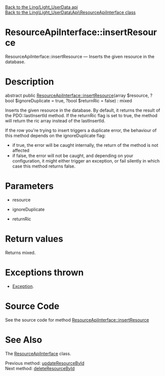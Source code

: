 [Back to the Ling/Light_UserData api](https://github.com/lingtalfi/Light_UserData/blob/master/doc/api/Ling/Light_UserData.md)<br>
[Back to the Ling\Light_UserData\Api\ResourceApiInterface class](https://github.com/lingtalfi/Light_UserData/blob/master/doc/api/Ling/Light_UserData/Api/ResourceApiInterface.md)


ResourceApiInterface::insertResource
================



ResourceApiInterface::insertResource — Inserts the given resource in the database.




Description
================


abstract public [ResourceApiInterface::insertResource](https://github.com/lingtalfi/Light_UserData/blob/master/doc/api/Ling/Light_UserData/Api/ResourceApiInterface/insertResource.md)(array $resource, ?bool $ignoreDuplicate = true, ?bool $returnRic = false) : mixed




Inserts the given resource in the database.
By default, it returns the result of the PDO::lastInsertId method.
If the returnRic flag is set to true, the method will return the ric array instead of the lastInsertId.


If the row you're trying to insert triggers a duplicate error, the behaviour of this method depends on
the ignoreDuplicate flag:
- if true, the error will be caught internally, the return of the method is not affected
- if false, the error will not be caught, and depending on your configuration, it might either
         trigger an exception, or fail silently in which case this method returns false.




Parameters
================


- resource

    

- ignoreDuplicate

    

- returnRic

    


Return values
================

Returns mixed.


Exceptions thrown
================

- [Exception](http://php.net/manual/en/class.exception.php).&nbsp;







Source Code
===========
See the source code for method [ResourceApiInterface::insertResource](https://github.com/lingtalfi/Light_UserData/blob/master/Api/ResourceApiInterface.php#L59-L59)


See Also
================

The [ResourceApiInterface](https://github.com/lingtalfi/Light_UserData/blob/master/doc/api/Ling/Light_UserData/Api/ResourceApiInterface.md) class.

Previous method: [updateResourceById](https://github.com/lingtalfi/Light_UserData/blob/master/doc/api/Ling/Light_UserData/Api/ResourceApiInterface/updateResourceById.md)<br>Next method: [deleteResourceById](https://github.com/lingtalfi/Light_UserData/blob/master/doc/api/Ling/Light_UserData/Api/ResourceApiInterface/deleteResourceById.md)<br>

